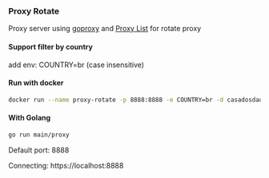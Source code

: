 ### Proxy Rotate
Proxy server using [goproxy](https://github.com/elazarl/goproxy) and [Proxy List](https://www.proxy-list.download/) for rotate proxy

#### Support filter by country
add env: COUNTRY=br (case insensitive)

#### Run with docker
```bash
docker run --name proxy-rotate -p 8888:8888 -e COUNTRY=br -d casadosdados/proxy-rotate
```

#### With Golang
```bash
go run main/proxy
```
Default port: 8888

Connecting: https://localhost:8888